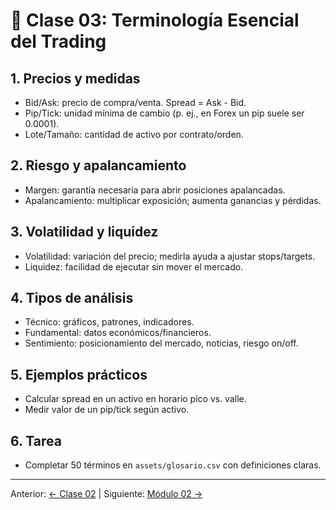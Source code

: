 # 🧩 Clase 03: Terminología Esencial del Trading

## 1. Precios y medidas
- Bid/Ask: precio de compra/venta. Spread = Ask - Bid.
- Pip/Tick: unidad mínima de cambio (p. ej., en Forex un pip suele ser 0.0001).
- Lote/Tamaño: cantidad de activo por contrato/orden.

## 2. Riesgo y apalancamiento
- Margen: garantía necesaria para abrir posiciones apalancadas.
- Apalancamiento: multiplicar exposición; aumenta ganancias y pérdidas.

## 3. Volatilidad y liquidez
- Volatilidad: variación del precio; medirla ayuda a ajustar stops/targets.
- Liquidez: facilidad de ejecutar sin mover el mercado.

## 4. Tipos de análisis
- Técnico: gráficos, patrones, indicadores.
- Fundamental: datos económicos/financieros.
- Sentimiento: posicionamiento del mercado, noticias, riesgo on/off.

## 5. Ejemplos prácticos
- Calcular spread en un activo en horario pico vs. valle.
- Medir valor de un pip/tick según activo.

## 6. Tarea
- Completar 50 términos en `assets/glosario.csv` con definiciones claras.

---
Anterior: [← Clase 02](Clase_02_Instrumentos_Financieros_Basicos.md) | Siguiente: [Módulo 02 →](../02_Analisis_Tecnico/README.md)
